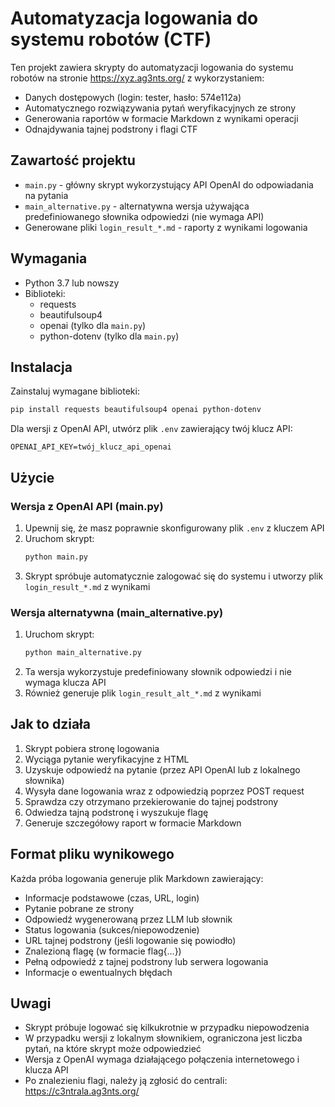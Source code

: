 # Automatyzacja logowania do systemu robotów (CTF)

Ten projekt zawiera skrypty do automatyzacji logowania do systemu robotów na stronie https://xyz.ag3nts.org/ z wykorzystaniem:
- Danych dostępowych (login: tester, hasło: 574e112a)
- Automatycznego rozwiązywania pytań weryfikacyjnych ze strony
- Generowania raportów w formacie Markdown z wynikami operacji
- Odnajdywania tajnej podstrony i flagi CTF

## Zawartość projektu

- `main.py` - główny skrypt wykorzystujący API OpenAI do odpowiadania na pytania
- `main_alternative.py` - alternatywna wersja używająca predefiniowanego słownika odpowiedzi (nie wymaga API)
- Generowane pliki `login_result_*.md` - raporty z wynikami logowania

## Wymagania

- Python 3.7 lub nowszy
- Biblioteki:
  - requests
  - beautifulsoup4
  - openai (tylko dla `main.py`)
  - python-dotenv (tylko dla `main.py`)

## Instalacja

Zainstaluj wymagane biblioteki:

```bash
pip install requests beautifulsoup4 openai python-dotenv
```

Dla wersji z OpenAI API, utwórz plik `.env` zawierający twój klucz API:
```
OPENAI_API_KEY=twój_klucz_api_openai
```

## Użycie

### Wersja z OpenAI API (main.py)

1. Upewnij się, że masz poprawnie skonfigurowany plik `.env` z kluczem API
2. Uruchom skrypt:
   ```bash
   python main.py
   ```
3. Skrypt spróbuje automatycznie zalogować się do systemu i utworzy plik `login_result_*.md` z wynikami

### Wersja alternatywna (main_alternative.py)

1. Uruchom skrypt:
   ```bash
   python main_alternative.py
   ```
2. Ta wersja wykorzystuje predefiniowany słownik odpowiedzi i nie wymaga klucza API
3. Również generuje plik `login_result_alt_*.md` z wynikami

## Jak to działa

1. Skrypt pobiera stronę logowania
2. Wyciąga pytanie weryfikacyjne z HTML
3. Uzyskuje odpowiedź na pytanie (przez API OpenAI lub z lokalnego słownika)
4. Wysyła dane logowania wraz z odpowiedzią poprzez POST request
5. Sprawdza czy otrzymano przekierowanie do tajnej podstrony
6. Odwiedza tajną podstronę i wyszukuje flagę
7. Generuje szczegółowy raport w formacie Markdown

## Format pliku wynikowego

Każda próba logowania generuje plik Markdown zawierający:

- Informacje podstawowe (czas, URL, login)
- Pytanie pobrane ze strony
- Odpowiedź wygenerowaną przez LLM lub słownik
- Status logowania (sukces/niepowodzenie)
- URL tajnej podstrony (jeśli logowanie się powiodło)
- Znalezioną flagę (w formacie flag{...})
- Pełną odpowiedź z tajnej podstrony lub serwera logowania
- Informacje o ewentualnych błędach

## Uwagi

- Skrypt próbuje logować się kilkukrotnie w przypadku niepowodzenia
- W przypadku wersji z lokalnym słownikiem, ograniczona jest liczba pytań, na które skrypt może odpowiedzieć
- Wersja z OpenAI wymaga działającego połączenia internetowego i klucza API
- Po znalezieniu flagi, należy ją zgłosić do centrali: https://c3ntrala.ag3nts.org/
